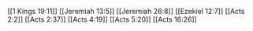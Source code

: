 [[1 Kings 19:11]]
[[Jeremiah 13:5]]
[[Jeremiah 26:8]]
[[Ezekiel 12:7]]
[[Acts 2:2]]
[[Acts 2:37]]
[[Acts 4:19]]
[[Acts 5:20]]
[[Acts 16:26]]
